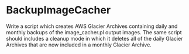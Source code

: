 BackupImageCacher
=================

Write a script which creates AWS Glacier Archives containing daily and monthly
backups of the image_cacher.pl output images. The same script should includes a
cleanup mode in which it deletes all of the daily Glacier Archives that are now
included in a monthly Glacier Archive.
